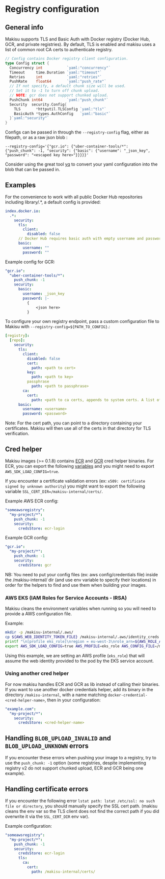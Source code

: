 # Registry configuration

## General info

Makisu supports TLS and Basic Auth with Docker registry (Docker Hub, GCR, and private registries).
By default, TLS is enabled and makisu uses a list of common root CA certs to authenticate registry.

```go
// Config contains Docker registry client configuration.
type Config struct {
  Concurrency int           `yaml:"concurrency"`
  Timeout     time.Duration `yaml:"timeout"`
  Retries     int           `yaml:"retries"`
  PushRate    float64       `yaml:"push_rate"`
  // If not specify, a default chunk size will be used.
  // Set it to -1 to turn off chunk upload.
  // NOTE: gcr does not support chunked upload.
  PushChunk int64           `yaml:"push_chunk"`
  Security  security.Config{
    TLS       *httputil.TLSConfig `yaml:"tls"`
    BasicAuth *types.AuthConfig   `yaml:"basic"`
  }`yaml:"security"`
}
```

Configs can be passed in through the `--registry-config` flag, either as filepath, or as a raw json blob :

```
--registry-config='{"gcr.io": {"uber-container-tools/*": {"push_chunk": -1, "security": {"basic": {"username": "_json_key", "password": "<escaped key here>"}}}}}'
```

Consider using the great tool [yq](https://github.com/kislyuk/yq) to convert your yaml configuration into the blob that can be passed in.

## Examples

For the convenience to work with all public Docker Hub repositories including library/.\*, a default config is provided:

```yaml
index.docker.io:
  .*:
    security:
      tls:
        client:
          disabled: false
      // Docker Hub requires basic auth with empty username and password for all public repositories.
      basic:
        username: ""
        password: ""
```

Example config for GCR:

```yaml
"gcr.io":
  "uber-container-tools/*":
    push_chunk: -1
    security:
      basic:
        username: _json_key
        password: |-
          {
              <json here>
          }
```

To configure your own registry endpoint, pass a custom configuration file to Makisu with `--registry-config=${PATH_TO_CONFIG}`.:

```yaml
[registry]:
  [repo]:
    security:
      tls:
        client:
          disabled: false
          cert:
            path: <path to cert>
          key:
            path: <path to key>
          passphrase
            path: <path to passphrase>
        ca:
          cert:
            path: <path to ca certs, appends to system certs. A list of common ca certs are used if empty>
      basic:
        username: <username>
        password: <password>
```

Note: For the cert path, you can point to a directory containing your certificates. Makisu will then use all of the certs in that
directory for TLS verification.

## Cred helper

Makisu images (>= 0.1.8) contains [ECR](https://github.com/awslabs/amazon-ecr-credential-helper) and [GCR](https://github.com/GoogleCloudPlatform/docker-credential-gcr) cred helper binaries.
For ECR, you can export the following [variables](https://docs.aws.amazon.com/cli/latest/userguide/cli-configure-envvars.html) and you might need to export `AWS_SDK_LOAD_CONFIG=true`.

If you encounter a certificate validation errors (ex: `x509: certificate signed by unknown authority`) you might want to export the following variable `SSL_CERT_DIR=/makisu-internal/certs/`.

Example AWS ECR config:

```yaml
"someawsregistry":
  "my-project/*":
    push_chunk: -1
    security:
      credsStore: ecr-login
```

Example GCR config:

```yaml
"gcr.io":
  "my-project/*":
    push_chunk: -1
    security:
      credsStore: gcr
```

NB: You need to put your config files (ex: aws config/credentials file) inside the /makisu-internal/ dir (and use env variable to specify their locations) in order for the helpers to find and use them when building your images.

### AWS EKS (IAM Roles for Service Accounts - IRSA)

Makisu cleans the environment variables when running so you will need to provide a AWS configuration file.

Example:

```sh
mkdir -p /makisu-internal/.aws/
cp ${AWS_WEB_IDENTITY_TOKEN_FILE} /makisu-internal/.aws/identity_creds
printf "\n[profile eks_role]\nregion = eu-west-3\nrole_arn=${AWS_ROLE_ARN}\nweb_identity_token_file=/makisu-internal/.aws/identity_creds\n" > /makisu-internal/.aws/config
export AWS_SDK_LOAD_CONFIG=true AWS_PROFILE=eks_role AWS_CONFIG_FILE=/makisu-internal/.aws/config SSL_CERT_DIR=/makisu-internal/certs/ SSL_CERT_FILE=/makisu-internal/certs/cacerts.pem
```

Using this example, we are setting an AWS profile (`eks_role`) that will assume the web identity provided to the pod by the EKS service account.

### Using another cred helper

For now makisu handles ECR and GCR as lib instead of calling their binaries.
If you want to use another docker credentials helper, add its binary in the directory `/makisu-internal`, with a name matching `docker-credential-<cred-helper-name>`, then in your configuration:

```yaml
"example.com":
  "my-project/*":
    security:
      credsStore: <cred-helper-name>
```

## Handling `BLOB_UPLOAD_INVALID` and `BLOB_UPLOAD_UNKNOWN` errors

If you encounter these errors when pushing your image to a registry, try to use the `push_chunk: -1` option (some registries, despite implementing registry v2 do not support chunked upload, ECR and GCR being one example).

## Handling certificate errors

If you encounter the following error `lstat path: lstat /etc/ssl: no such file or directory`, you should manually specify the SSL cert path. (makisu cleans the env var so the TLS client does not find the correct path if you did overwrite it via the `SSL_CERT_DIR` env var).

Example configuration:

```yaml
"someawsregistry":
  "my-project/*":
    push_chunk: -1
    security:
      credsStore: ecr-login
      tls:
        ca:
          cert:
            path: /makisu-internal/certs/
```
